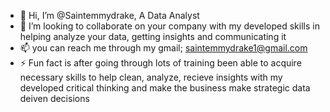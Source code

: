 - 👋 Hi, I’m @Saintemmydrake, A Data Analyst
- 💞️ I’m looking to collaborate on your company with my developed skills in helping analyze your data, getting insights and communicating it
- 📫 you can reach me through my gmail; saintemmydrake1@gmail.com
- ⚡ Fun fact is after going through lots of training been able to acquire necessary skills to help clean, analyze, recieve insights with my developed critical thinking and make the business make strategic data deiven decisions

<!---
Saintemmydrake/Saintemmydrake is a ✨ special ✨ repository because its `README.md` (this file) appears on your GitHub profile.
You can click the Preview link to take a look at your changes.
--->
